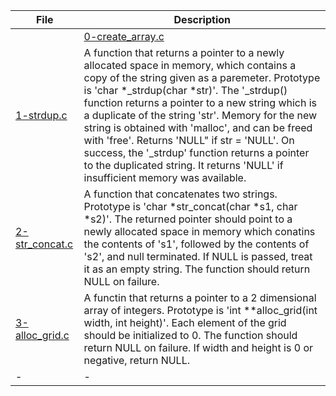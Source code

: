 |File|Description|
|-|-|
||[0-create_array.c](0-create_array.c)|A function that creates an array of chars, and initializes it with a specific char. Prototype is 'char create_array(unsigned int size, char c)'. Returns 'NULL' if size = 0. Returns a pointer to the array, or 'NULL" if it fails.|
|[1-strdup.c](1-strdup.c)|A function that returns a pointer to a newly allocated space in memory, which contains a copy of the string given as a paremeter. Prototype is 'char \*\_strdup(char \*str)'. The '\_strdup() function returns a pointer to a new string which is a duplicate of the string 'str'. Memory for the new string is obtained with 'malloc', and can be freed with 'free'. Returns 'NULL" if str = 'NULL'. On success, the '\_strdup' function returns a pointer to the duplicated string. It returns 'NULL' if insufficient memory was available.|
|[2-str_concat.c](2-strconcat.c)|A function that concatenates two strings. Prototype is 'char \*str_concat(char \*s1, char \*s2)'. The returned pointer should point to a newly allocated space in memory which conatins the contents of 's1', followed by the contents of 's2', and null terminated. If NULL is passed, treat it as an empty string. The function should return NULL on failure.|
|[3-alloc_grid.c](3-alloc_grid.c)|A functin that returns a pointer to a 2 dimensional array of integers. Prototype is 'int \*\*alloc_grid(int width, int height)'. Each element of the grid should be initialized to 0. The function should return NULL on failure. If width and height is 0 or negative, return NULL.|
|-|-|

